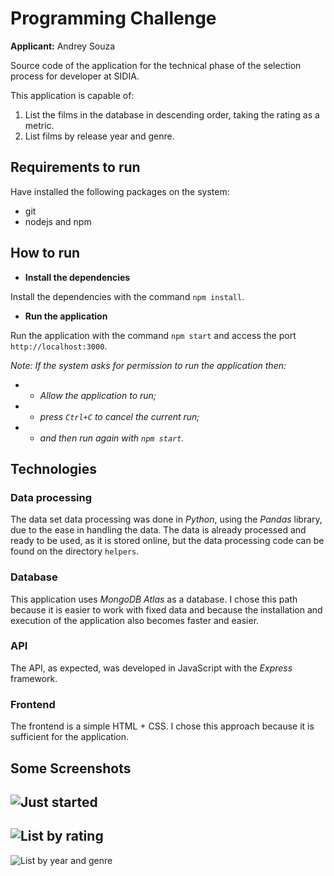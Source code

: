 # Programming Challenge

**Applicant:** Andrey Souza

Source code of the application for the technical phase of the selection process for developer at SIDIA.

   This application is capable of:
 1. List the films in the database in descending order, taking the rating as a metric. 
 2. List films by release year and genre.

## Requirements to run

Have installed the following packages on the system:

 - git
 - nodejs and npm

## How to run

 - **Install the dependencies**
 
 Install the dependencies with the command `npm install`.
 
 - **Run the application**
 
 Run the application with the command `npm start` and access the port `http://localhost:3000`.
 
 *Note: If the system asks for permission to run the application then:*
 
  * - *Allow the application to run;*
  * - *press `Ctrl+C` to cancel the current run;*
  * - *and then run again with `npm start`.*

## Technologies 

### Data processing
The data set data processing was done in *Python*, using the *Pandas* library, due to the ease in handling the data. The data is already processed and ready to be used, as it is stored online, but the data processing code can be found on the directory `helpers`.
### Database
This application uses *MongoDB Atlas* as a database. I chose this path because it is easier to work with fixed data and because the installation and execution of the application also becomes faster and easier.
### API
The API, as expected, was developed in JavaScript with the *Express* framework.
### Frontend
The frontend is a simple HTML + CSS. I chose this approach because it is sufficient for the application.

## Some Screenshots

![Just started](https://i.imgur.com/CBBa1FJ.png)
---
![List by rating](https://i.imgur.com/HtoSgTV.png)
---
![List by year and genre](https://i.imgur.com/QBXVwdG.png)

